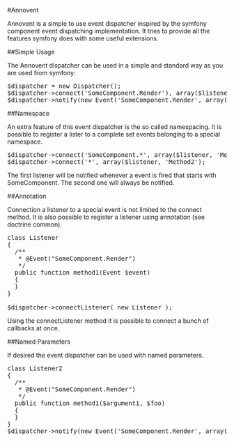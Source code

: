 #Annovent

Annovent is a simple to use event dispatcher inspired by the symfony component event dispatching implementation. It tries to provide all the features symfony does with some useful extensions.

##Simple Usage

The Annovent dispatcher can be used in a simple and standard way as you are used from symfony:
<pre>$dispatcher = new Dispatcher();
$dispatcher->connect('SomeComponent.Render'), array($listener, 'Method1');
$dispatcher->notify(new Event('SomeComponent.Render', array('foo' => 'bar');</pre>

##Namespace

An extra feature of this event dispatcher is the so called namespacing. It is possible to register a lister to a complete set events belonging to a special namespace.

<pre>$dispatcher->connect('SomeComponent.*', array($listener, 'Method1');
$dispatcher->connect('*', array($listener, 'Method2');</pre>

The first listener will be notified whenever a event is fired that starts with SomeComponent. The second one will always be notified.

##Annotation

Connection a listener to a special event is not limited to the connect method. It is also possible to register a listener using annotation (see doctrine common). 

<pre>class Listener
{
  /**
   * @Event("SomeComponent.Render")
   */
  public function method1(Event $event)
  {
  }
}

$dispatcher->connectListener( new Listener );</pre>

Using the connectListener method it is possible to connect a bunch of callbacks at once. 

##Named Parameters

If desired the event dispatcher can be used with named parameters.

<pre>class Listener2
{
  /**
   * @Event("SomeComponent.Render")
   */
  public function method1($argument1, $foo)
  {
  }
}
$dispatcher->notify(new Event('SomeComponent.Render', array('foo' => 'bar', 'argument1' => 'arg1' );</pre>

